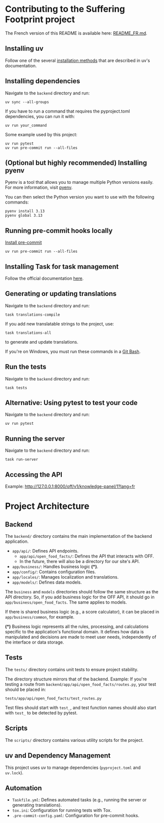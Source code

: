# Contributing to the Suffering Footprint project

The French version of this README is available here: [README_FR.md](README_FR.md).

## Installing uv

Follow one of the several [installation methods](https://docs.astral.sh/uv/getting-started/installation/) that are described in uv's documentation.

## Installing dependencies

Navigate to the `backend` directory and run:

    uv sync --all-groups

If you have to run a command that requires the pyproject.toml dependencies, you can run it with:

    uv run your_command

Some example used by this project:

    uv run pytest
    uv run pre-commit run --all-files

## (Optional but highly recommended) Installing pyenv

Pyenv is a tool that allows you to manage multiple Python versions easily.\
For more information, visit [pyenv](https://github.com/pyenv/pyenv-installer).

You can then select the Python version you want to use with the following commands:

```
pyenv install 3.13
pyenv global 3.13
```

## Running pre-commit hooks locally

[Install pre-commit](https://pre-commit.com/)

```
uv run pre-commit run --all-files
```

## Installing Task for task management

Follow the official documentation [here](https://taskfile.dev/installation/).

## Generating or updating translations

Navigate to the `backend` directory and run:

```
task translations-compile
```

If you add new translatable strings to the project, use:

```
task translations-all
```

to generate and update translations.

If you're on Windows, you must run these commands in a [Git Bash](https://gitforwindows.org/).

## Run the tests

Navigate to the `backend` directory and run:

```
task tests
```

## Alternative: Using pytest to test your code

Navigate to the `backend` directory and run:

```
uv run pytest
```

## Running the server

Navigate to the `backend` directory and run:

```
task run-server
```

## Accessing the API

Example: <http://127.0.0.1:8000/off/v1/knowledge-panel/1?lang=fr>


# Project Architecture

## Backend

The `backend/` directory contains the main implementation of the backend application.

- `app/api/`: Defines API endpoints.
  - `app/api/open_food_facts/`: Defines the API that interacts with OFF.
  - In the future, there will also be a directory for our site's API.
- `app/business/`: Handles business logic **(*)**.
- `app/config/`: Contains configuration files.
- `app/locales/`: Manages localization and translations.
- `app/models/`: Defines data models.

The `business` and `models` directories should follow the same structure as the API directory. So, if you add business logic for the OFF API, it should go in `app/business/open_food_facts`. The same applies to models.

If there is shared business logic (e.g., a score calculator), it can be placed in `app/business/common`, for example.

**(*)** Business logic represents all the rules, processing, and calculations specific to the application's functional domain. It defines how data is manipulated and decisions are made to meet user needs, independently of the interface or data storage.

## Tests

The `tests/` directory contains unit tests to ensure project stability.

The directory structure mirrors that of the backend. Example: If you're testing a route from `backend/app/api/open_food_facts/routes.py`, your test should be placed in:

```
tests/app/api/open_food_facts/test_routes.py
```

Test files should start with `test_`, and test function names should also start with `test_` to be detected by pytest.

## Scripts

The `scripts/` directory contains various utility scripts for the project.

## uv and Dependency Management

This project uses uv to manage dependencies (`pyproject.toml` and `uv.lock`).

## Automation

- `Taskfile.yml`: Defines automated tasks (e.g., running the server or generating translations).
- `tox.ini`: Configuration for running tests with Tox.
- `.pre-commit-config.yaml`: Configuration for pre-commit hooks.
